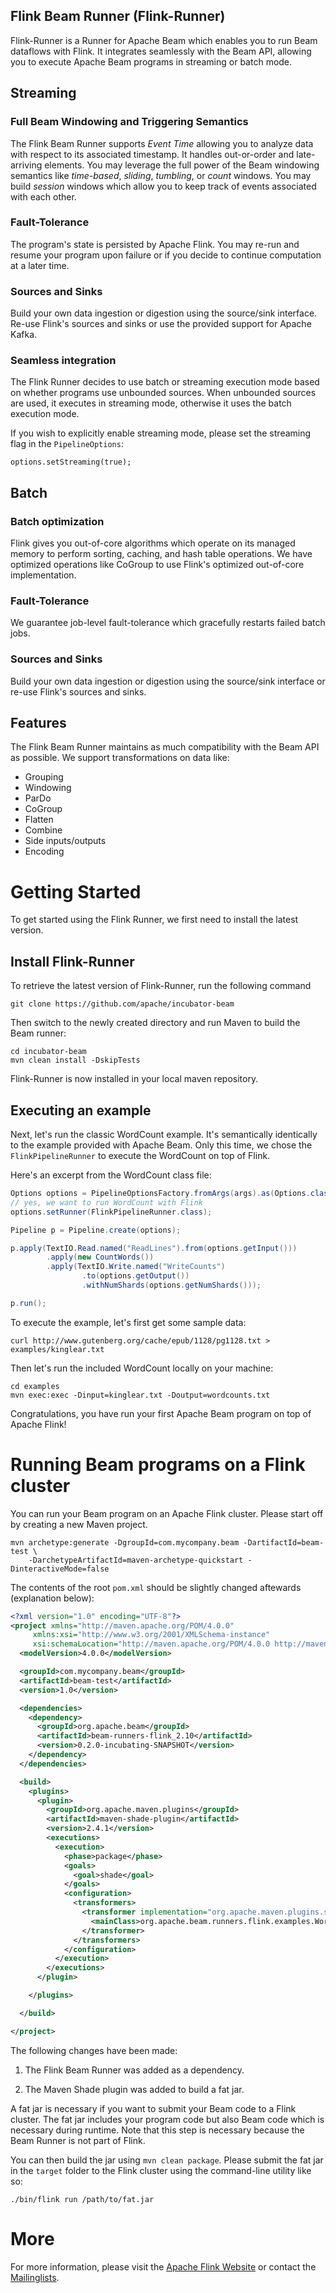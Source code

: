 <!--
    Licensed to the Apache Software Foundation (ASF) under one
    or more contributor license agreements.  See the NOTICE file
    distributed with this work for additional information
    regarding copyright ownership.  The ASF licenses this file
    to you under the Apache License, Version 2.0 (the
    "License"); you may not use this file except in compliance
    with the License.  You may obtain a copy of the License at

      http://www.apache.org/licenses/LICENSE-2.0

    Unless required by applicable law or agreed to in writing,
    software distributed under the License is distributed on an
    "AS IS" BASIS, WITHOUT WARRANTIES OR CONDITIONS OF ANY
    KIND, either express or implied.  See the License for the
    specific language governing permissions and limitations
    under the License.
-->

Flink Beam Runner (Flink-Runner)
-------------------------------

Flink-Runner is a Runner for Apache Beam which enables you to
run Beam dataflows with Flink. It integrates seamlessly with the Beam
API, allowing you to execute Apache Beam programs in streaming or batch mode.

## Streaming

### Full Beam Windowing and Triggering Semantics

The Flink Beam Runner supports *Event Time* allowing you to analyze data with respect to its
associated timestamp. It handles out-or-order and late-arriving elements. You may leverage the full
power of the Beam windowing semantics like *time-based*, *sliding*, *tumbling*, or *count*
windows. You may build *session* windows which allow you to keep track of events associated with
each other.

### Fault-Tolerance

The program's state is persisted by Apache Flink. You may re-run and resume your program upon
failure or if you decide to continue computation at a later time.

### Sources and Sinks

Build your own data ingestion or digestion using the source/sink interface. Re-use Flink's sources
and sinks or use the provided support for Apache Kafka.

### Seamless integration

The Flink Runner decides to use batch or streaming execution mode based on whether programs use
unbounded sources. When unbounded sources are used, it executes in streaming mode, otherwise it
uses the batch execution mode.

If you wish to explicitly enable streaming mode, please set the streaming flag in the
`PipelineOptions`:

    options.setStreaming(true);

## Batch

### Batch optimization

Flink gives you out-of-core algorithms which operate on its managed memory to perform sorting,
caching, and hash table operations. We have optimized operations like CoGroup to use Flink's
optimized out-of-core implementation.

### Fault-Tolerance

We guarantee job-level fault-tolerance which gracefully restarts failed batch jobs.

### Sources and Sinks

Build your own data ingestion or digestion using the source/sink interface or re-use Flink's sources
and sinks.

## Features

The Flink Beam Runner maintains as much compatibility with the Beam API as possible. We
support transformations on data like:

- Grouping
- Windowing
- ParDo
- CoGroup
- Flatten
- Combine
- Side inputs/outputs
- Encoding

# Getting Started

To get started using the Flink Runner, we first need to install the latest version.

## Install Flink-Runner ##

To retrieve the latest version of Flink-Runner, run the following command

    git clone https://github.com/apache/incubator-beam

Then switch to the newly created directory and run Maven to build the Beam runner:

    cd incubator-beam
    mvn clean install -DskipTests

Flink-Runner is now installed in your local maven repository.

## Executing an example

Next, let's run the classic WordCount example. It's semantically identically to
the example provided with Apache Beam. Only this time, we chose the
`FlinkPipelineRunner` to execute the WordCount on top of Flink.

Here's an excerpt from the WordCount class file:

```java
Options options = PipelineOptionsFactory.fromArgs(args).as(Options.class);
// yes, we want to run WordCount with Flink
options.setRunner(FlinkPipelineRunner.class);

Pipeline p = Pipeline.create(options);

p.apply(TextIO.Read.named("ReadLines").from(options.getInput()))
		.apply(new CountWords())
		.apply(TextIO.Write.named("WriteCounts")
				.to(options.getOutput())
				.withNumShards(options.getNumShards()));

p.run();
```

To execute the example, let's first get some sample data:

    curl http://www.gutenberg.org/cache/epub/1128/pg1128.txt > examples/kinglear.txt

Then let's run the included WordCount locally on your machine:

    cd examples
    mvn exec:exec -Dinput=kinglear.txt -Doutput=wordcounts.txt

Congratulations, you have run your first Apache Beam program on top of Apache Flink!


# Running Beam programs on a Flink cluster

You can run your Beam program on an Apache Flink cluster. Please start off by creating a new
Maven project.

    mvn archetype:generate -DgroupId=com.mycompany.beam -DartifactId=beam-test \
        -DarchetypeArtifactId=maven-archetype-quickstart -DinteractiveMode=false

The contents of the root `pom.xml` should be slightly changed aftewards (explanation below):

```xml
<?xml version="1.0" encoding="UTF-8"?>
<project xmlns="http://maven.apache.org/POM/4.0.0"
     xmlns:xsi="http://www.w3.org/2001/XMLSchema-instance"
     xsi:schemaLocation="http://maven.apache.org/POM/4.0.0 http://maven.apache.org/xsd/maven-4.0.0.xsd">
  <modelVersion>4.0.0</modelVersion>

  <groupId>com.mycompany.beam</groupId>
  <artifactId>beam-test</artifactId>
  <version>1.0</version>

  <dependencies>
    <dependency>
      <groupId>org.apache.beam</groupId>
      <artifactId>beam-runners-flink_2.10</artifactId>
      <version>0.2.0-incubating-SNAPSHOT</version>
    </dependency>
  </dependencies>

  <build>
    <plugins>
      <plugin>
        <groupId>org.apache.maven.plugins</groupId>
        <artifactId>maven-shade-plugin</artifactId>
        <version>2.4.1</version>
        <executions>
          <execution>
            <phase>package</phase>
            <goals>
              <goal>shade</goal>
            </goals>
            <configuration>
              <transformers>
                <transformer implementation="org.apache.maven.plugins.shade.resource.ManifestResourceTransformer">
                  <mainClass>org.apache.beam.runners.flink.examples.WordCount</mainClass>
                </transformer>
              </transformers>
            </configuration>
          </execution>
        </executions>
      </plugin>

    </plugins>

  </build>

</project>
```

The following changes have been made:

1. The Flink Beam Runner was added as a dependency.

2. The Maven Shade plugin was added to build a fat jar.

A fat jar is necessary if you want to submit your Beam code to a Flink cluster. The fat jar
includes your program code but also Beam code which is necessary during runtime. Note that this
step is necessary because the Beam Runner is not part of Flink.

You can then build the jar using `mvn clean package`. Please submit the fat jar in the `target`
folder to the Flink cluster using the command-line utility like so:

    ./bin/flink run /path/to/fat.jar


# More

For more information, please visit the [Apache Flink Website](http://flink.apache.org) or contact
the [Mailinglists](http://flink.apache.org/community.html#mailing-lists).
